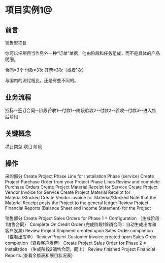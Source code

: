 项目实例1@
===

前言
---

销售型项目

你可以把项目当作另外一种“订单”单据，他由阶段和任务组成，而不是具体的产品明细。

合同=3个
付款=3次
开票=3次（或者1次）

与国内的流程相比，还是有些不同的。

业务流程
---

招标--签订合同--阶段验收1--付款1--阶段验收2--付款2--验收--付款3--进入售后阶段

关键概念
---

项目类型
项目
阶段

操作
---

采购部分
Create Project Phase Line for Installation Phase (service)
Create Project Purchase Order from your Project Phase Lines
Review and complete Purchase Orders
Create Project Material Receipt for Service
Create Project Vendor Invoice for Service
Create Project Material Receipt for Material/Stocked
Create Vendor invoice for Material/Stocked
Note that the Material Receipt posts the Project to the general ledger
Review Project Financial Reports (Balance Sheet and Income Statement) for the Project

销售部分
Create Project Sales Orders for Phase 1 = Configuration （生成阶段1销售合同）
Complete On Credit Order  (完成阶段1赊销合同：自动生成出库和客户发票)
Review Project Shipment created upon Sales Order completion （查看出库单）
Review Project Customer Invoice created upon Sales Order completion（查看客户发票）
Create Project Sales Order for Phase 2 = Installation （生成阶段2销售合同，同上）
Review finished Project Financial Reports (查看余额表和项目状况表) 

